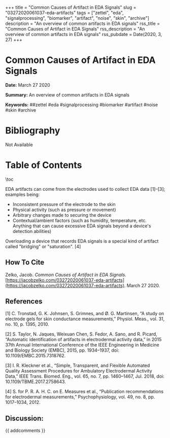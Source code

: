 +++
title = "Common Causes of Artifact in EDA Signals"
slug = "03272020061037-eda-artifacts"
tags = ["zettel", "eda", "signalprocessing", "biomarker", "artifact", "noise", "skin", "archive"]
description = "An overview of common artifacts in EDA signals"
rss_title = "Common Causes of Artifact in EDA Signals"
rss_description = "An overview of common artifacts in EDA signals"
rss_pubdate = Date(2020, 3, 27)
+++



Common Causes of Artifact in EDA Signals
=========

**Date:** March 27 2020

**Summary:** An overview of common artifacts in EDA signals

**Keywords:** ##zettel #eda #signalprocessing #biomarker #artifact #noise #skin #archive

Bibliography
==========

Not Available

Table of Contents
=========

\toc

EDA artifacts can come from the electrodes used to collect EDA data [1]–[3]; examples being:

  * Inconsistent pressure of the electrode to the skin
  * Physical activity (such as pressure or movement)
  * Arbitrary changes made to securing the device
  * Contextual/ambient factors (such as humidity, temperature, etc. Anything that can cause excessive EDA signals beyond a device's detection abilities)

Overloading a device that records EDA signals is a special kind of artifact called "bridging" or "saturation". [4]
## How To Cite

 Zelko, Jacob. _Common Causes of Artifact in EDA Signals_. [https://jacobzelko.com/03272020061037-eda-artifacts](https://jacobzelko.com/03272020061037-eda-artifacts). March 27 2020.
## References

[1] C. Tronstad, G. K. Johnsen, S. Grimnes, and Ø. G. Martinsen, “A study on electrode gels for skin conductance measurements,” Physiol. Meas., vol. 31, no. 10, p. 1395, 2010.

[2] S. Taylor, N. Jaques, Weixuan Chen, S. Fedor, A. Sano, and R. Picard, “Automatic identification of artifacts in electrodermal activity data,” in 2015 37th Annual International Conference of the IEEE Engineering in Medicine and Biology Society (EMBC), 2015, pp. 1934–1937, doi: 10.1109/EMBC.2015.7318762.

[3] I. R. Kleckner et al., “Simple, Transparent, and Flexible Automated Quality Assessment Procedures for Ambulatory Electrodermal Activity Data,” IEEE Trans. Biomed. Eng., vol. 65, no. 7, pp. 1460–1467, Jul. 2018, doi: 10.1109/TBME.2017.2758643.

[4] S. for P. R. A. H. C. on E. Measures et al., “Publication recommendations for electrodermal measurements,” Psychophysiology, vol. 49, no. 8, pp. 1017–1034, 2012.
## Discussion: 

{{ addcomments }}
